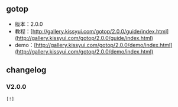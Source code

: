## gotop

* 版本：2.0.0
* 教程：[http://gallery.kissyui.com/gotop/2.0.0/guide/index.html](http://gallery.kissyui.com/gotop/2.0.0/guide/index.html)
* demo：[http://gallery.kissyui.com/gotop/2.0.0/demo/index.html](http://gallery.kissyui.com/gotop/2.0.0/demo/index.html)

## changelog

### V2.0.0

    [!]


